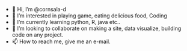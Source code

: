 - 👋 Hi, I’m @cornsala-d
- 👀 I’m interested in playing game, eating delicious food, Coding
- 🌱 I’m currently learning python, R, java etc..
- 💞️ I’m looking to collaborate on making a site, data visualize, building code on any project.
- 📫 How to reach me, give me an e-mail.

<!---
cornsala-d/cornsala-d is a ✨ special ✨ repository because its `README.md` (this file) appears on your GitHub profile.
You can click the Preview link to take a look at your changes.
--->
